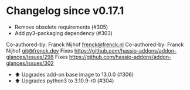 # Changelog since v0.17.1
- Remove obsolete requirements (#305) 
- Add py3-packaging dependency (#303)

Co-authored-by: Franck Nijhof <frenck@frenck.nl>
Co-authored-by: Franck Nijhof <git@frenck.dev>
Fixes https://github.com/hassio-addons/addon-glances/issues/298
Fixes https://github.com/hassio-addons/addon-glances/issues/302 
- ⬆️ Upgrades add-on base image to 13.0.0 (#306) 
- ⬆️ Upgrades python3 to 3.10.9-r0 (#304) 
